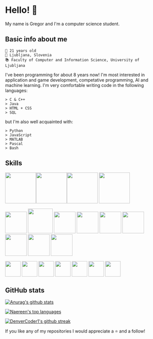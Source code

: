 # Hello! 👋

My name is Gregor and I'm a computer science student.

## Basic info about me
```
🍰 21 years old
📍 Ljubljana, Slovenia
📚 Faculty of Computer and Information Science, University of Ljubljana
```
I've been programming for about 8 years now! I'm most interested in application and game development, competative programming, AI and machine learning. I'm very comfortable writing code in the following languages:
```
> C & C++
> Java
> HTML + CSS
> SQL
```
but I'm also well acquainted with:
```
> Python
> JavaScript
> MATLAB
> Pascal 
> Bash
```

## Skills
<img height=100 src="https://cdn.jsdelivr.net/gh/devicons/devicon/icons/c/c-original.svg" /><img height=100 src="https://cdn.jsdelivr.net/gh/devicons/devicon/icons/cplusplus/cplusplus-original.svg"><img height=100 src="https://cdn.jsdelivr.net/gh/devicons/devicon/icons/java/java-original-wordmark.svg" /> <img height=100 src="https://cdn.jsdelivr.net/gh/devicons/devicon/icons/git/git-original.svg" />


 <img height=70 src="https://cdn.jsdelivr.net/gh/devicons/devicon/icons/html5/html5-original-wordmark.svg" /> <img height=80 src="https://cdn.jsdelivr.net/gh/devicons/devicon/icons/css3/css3-original-wordmark.svg" /> <img height=70 src="https://cdn.jsdelivr.net/gh/devicons/devicon/icons/javascript/javascript-original.svg" /> 
 <img height=70 src="https://cdn.jsdelivr.net/gh/devicons/devicon/icons/python/python-original.svg" />
 <img height=70 src="https://cdn.jsdelivr.net/gh/devicons/devicon/icons/mysql/mysql-original-wordmark.svg" />
 <img height=70 src="https://cdn.jsdelivr.net/gh/devicons/devicon/icons/unity/unity-original.svg" />
 <img height=70 src="https://cdn.jsdelivr.net/gh/devicons/devicon/icons/arduino/arduino-original.svg" />
 <img height=70 src="https://cdn.jsdelivr.net/gh/devicons/devicon/icons/csharp/csharp-original.svg" />
<img height=70 src="https://cdn.jsdelivr.net/gh/devicons/devicon/icons/bash/bash-original.svg" /> 
          
 
 
 <img height=50 src="https://cdn.jsdelivr.net/gh/devicons/devicon/icons/react/react-original.svg" /> <img height=50 src="https://cdn.jsdelivr.net/gh/devicons/devicon/icons/matlab/matlab-original.svg" /> <img height=50 src="https://cdn.jsdelivr.net/gh/devicons/devicon/icons/docker/docker-original.svg" /> <img height=50 src="https://cdn.jsdelivr.net/gh/devicons/devicon/icons/go/go-original-wordmark.svg" /> <img height=50 src="https://cdn.jsdelivr.net/gh/devicons/devicon/icons/nginx/nginx-original.svg" /> <img height=50 src="https://cdn.jsdelivr.net/gh/devicons/devicon/icons/nodejs/nodejs-original-wordmark.svg" /> <img height=50 src="https://cdn.jsdelivr.net/gh/devicons/devicon/icons/r/r-original.svg" /> 
          
          
## GitHub stats
[![Anurag's github stats](https://github-readme-stats.vercel.app/api?username=gregorkovac&theme=dark)](https://github.com/anuraghazra/github-readme-stats) 

[![Naereen's top languages](https://github-readme-stats.vercel.app/api/top-langs/?username=gregorkovac&theme=dark&hide=ShaderLab,HLSL,ASP.NET,GLSL)](https://github.com/anuraghazra/github-readme-stats)

[![DenverCoder1's github streak](https://github-readme-streak-stats.herokuapp.com/?user=gregorkovac&theme=dark)](https://github.com/DenverCoder1/github-readme-streak-stats)

If you like any of my repositories I would appreciate a ⭐️ and a follow!
